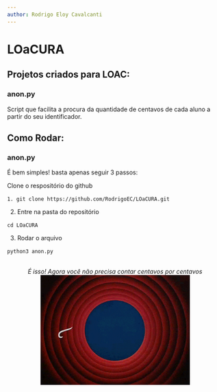 ```yaml
---
author: Rodrigo Eloy Cavalcanti
---
```


# LOaCURA

## Projetos criados para LOAC:

### anon.py
Script que facilita a procura da quantidade de centavos de cada aluno a partir do seu identificador.

## Como Rodar:

### anon.py
É bem simples! basta apenas seguir 3 passos:

Clone o respositório do github
```
1. git clone https://github.com/RodrigoEC/LOaCURA.git
```

2. Entre na pasta do repositório
```
cd LOaCURA
```

3. Rodar o arquivo
```
python3 anon.py
```


<br/>
<div align=center> 
    <i>É isso! Agora você não precisa contar centavos por centavos</i>
    <img src='./assets/the_end.gif'>
</div>


